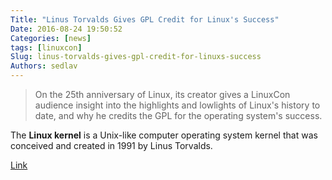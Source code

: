 ```yaml
---
Title: "Linus Torvalds Gives GPL Credit for Linux's Success"
Date: 2016-08-24 19:50:52
Categories: [news]
tags: [linuxcon]
Slug: linus-torvalds-gives-gpl-credit-for-linuxs-success
Authors: sedlav
---
```


> On the 25th anniversary of Linux, its creator gives a LinuxCon audience insight into the highlights and lowlights of Linux's history to date, and why he credits the GPL for the operating system's success.

The **Linux kernel** is a Unix-like computer operating system kernel that was conceived and created in 1991 by Linus Torvalds.

[Link](http://www.eweek.com/enterprise-apps/linus-torvalds-gives-gpl-credit-for-linuxs-success.html)
